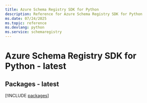 ```yaml
---
title: Azure Schema Registry SDK for Python
description: Reference for Azure Schema Registry SDK for Python
ms.date: 07/24/2025
ms.topic: reference
ms.devlang: python
ms.service: schemaregistry
---
```

# Azure Schema Registry SDK for Python - latest
## Packages - latest
[!INCLUDE [packages](schema-registry-index.md)]